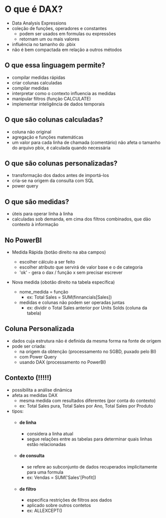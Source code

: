 # O que é DAX?

- Data Analysis Expressions
- coleção de funções, operadores e constantes
	- podem ser usados em formulas ou expressões
	- retornam um ou mais valores
- influência no tamanho do .pbix
- não é bem compactada em relação a outros métodos

## O que essa linguagem permite?

* compilar medidas rápidas
* criar colunas calculadas
* compilar medidas
* interpretar como o contexto influencia as medidas
* manipular filtros (função CALCULATE)
* implementar inteligência de dados temporais

## O que são colunas calculadas?
* coluna não original
* agregação e funções matemáticas
* um valor para cada linha de chamada
(comentário) não afeta o tamanho do arquivo pbix, é calculada quando necessária

## O que são colunas personalizadas?
* transformação dos dados antes de importá-los
* cria-se na origem da consulta com SQL
* power query

## O que são medidas?
- úteis para operar linha à linha
- calculadas sob demanda, em cima dos filtros combinados, que dão contexto à informação

## No PowerBI 
- Medida Rápida (botão direito na aba campos)
 	* escolher cálculo a ser feito
 	* escolher atributo que servirá de valor base e o de categoria
  	* 'ok' - gera o dax / função x sem precisar escrever

- Nova medida (obotão direito na tabela específica)
	* nome_medida = função
 		- ex: Total Sales = SUM(finnancials[Sales])
   	* medidas e colunas não podem ser operadas juntas
  		- ex: dividir o Total Sales anterior por Units Solds (coluna da tabela)

## Coluna Personalizada
- dados cuja estrutura não é definida da mesma forma na fonte de origem
- pode ser criada:
	* na origem da obtenção (processamento no SGBD, puxado pelo BI)
	* com Power Query
   	* usando DAX (processamento no PowerBI)

## Contexto (!!!!!)
- possibilita a análise dinâmica
- afeta as medidas DAX
  	* mesma medida com resultados diferentes (por conta do contexto)
   	* ex: Total Sales pura, Total Sales por Ano, Total Sales por Produto
- tipos:
   	* #### de linha
   	  	- considera a linha atual
   	  	- segue relações entre as tabelas para determinar quais linhas estão relacionadas
   	* #### de consulta
   	  	- se refere ao subconjunto de dados recuperados implicitamente para uma formula
   	  	- ex: Vendas = SUM('Sales'[Profit])
   	* #### de filtro
   	  	- especifica restrições de filtros aos dados
   	  	- aplicado sobre outros contetos
   	  	- ex: ALLEXCEPT() 
